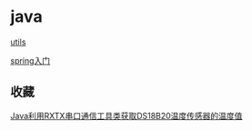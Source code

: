 # java

[utils](./utils)

[spring入门](https://segmentfault.com/a/1190000008396882)


## 收藏

[Java利用RXTX串口通信工具类获取DS18B20温度传感器的温度值](http://blog.csdn.net/czkct/article/details/78959486)
